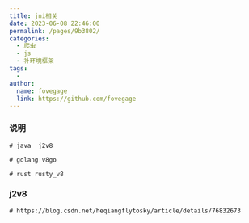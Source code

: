 ```yaml
---
title: jni相关
date: 2023-06-08 22:46:00
permalink: /pages/9b3802/
categories:
  - 爬虫
  - js
  - 补环境框架
tags:
  - 
author: 
  name: fovegage
  link: https://github.com/fovegage
---
```

### 说明
```
# java  j2v8

# golang v8go

# rust rusty_v8
```
### j2v8
```
# https://blog.csdn.net/heqiangflytosky/article/details/76832673
```